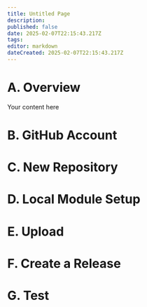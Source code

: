 ```yaml
---
title: Untitled Page
description: 
published: false
date: 2025-02-07T22:15:43.217Z
tags: 
editor: markdown
dateCreated: 2025-02-07T22:15:43.217Z
---
```


# A. Overview
Your content here

# B. GitHub Account

# C. New Repository

# D. Local Module Setup

# E. Upload

# F. Create a Release

# G. Test

